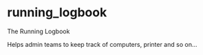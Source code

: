 running_logbook
===============

The Running Logbook

Helps admin teams to keep track of computers, printer and so on…
